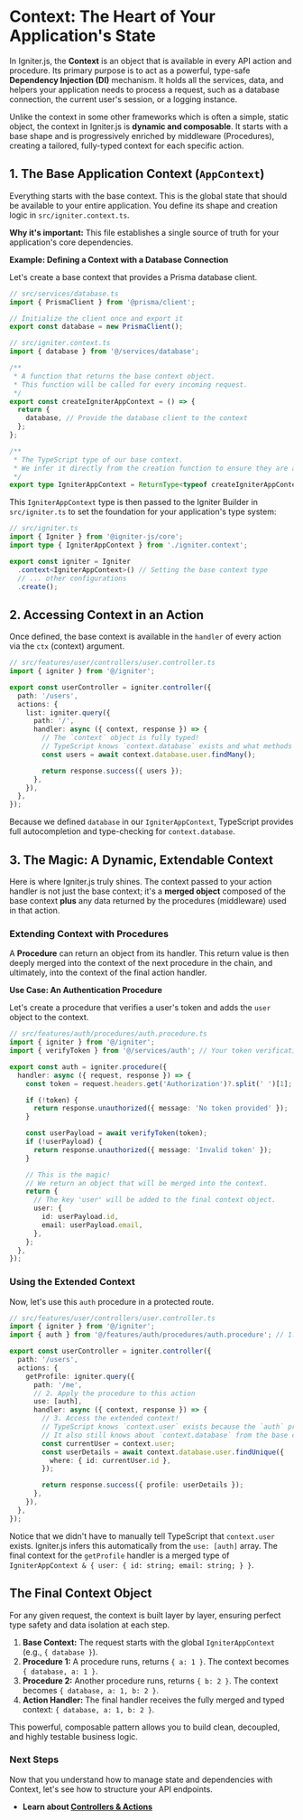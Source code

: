 # Context: The Heart of Your Application's State

In Igniter.js, the **Context** is an object that is available in every API action and procedure. Its primary purpose is to act as a powerful, type-safe **Dependency Injection (DI)** mechanism. It holds all the services, data, and helpers your application needs to process a request, such as a database connection, the current user's session, or a logging instance.

Unlike the context in some other frameworks which is often a simple, static object, the context in Igniter.js is **dynamic and composable**. It starts with a base shape and is progressively enriched by middleware (Procedures), creating a tailored, fully-typed context for each specific action.

## 1. The Base Application Context (`AppContext`)

Everything starts with the base context. This is the global state that should be available to your entire application. You define its shape and creation logic in `src/igniter.context.ts`.

**Why it's important:** This file establishes a single source of truth for your application's core dependencies.

**Example: Defining a Context with a Database Connection**

Let's create a base context that provides a Prisma database client.

```typescript
// src/services/database.ts
import { PrismaClient } from '@prisma/client';

// Initialize the client once and export it
export const database = new PrismaClient();

// src/igniter.context.ts
import { database } from '@/services/database';

/**
 * A function that returns the base context object.
 * This function will be called for every incoming request.
 */
export const createIgniterAppContext = () => {
  return {
    database, // Provide the database client to the context
  };
};

/**
 * The TypeScript type of our base context.
 * We infer it directly from the creation function to ensure they are always in sync.
 */
export type IgniterAppContext = ReturnType<typeof createIgniterAppContext>;
```

This `IgniterAppContext` type is then passed to the Igniter Builder in `src/igniter.ts` to set the foundation for your application's type system:

```typescript
// src/igniter.ts
import { Igniter } from '@igniter-js/core';
import type { IgniterAppContext } from './igniter.context';

export const igniter = Igniter
  .context<IgniterAppContext>() // Setting the base context type
  // ... other configurations
  .create();
```

## 2. Accessing Context in an Action

Once defined, the base context is available in the `handler` of every action via the `ctx` (context) argument.

```typescript
// src/features/user/controllers/user.controller.ts
import { igniter } from '@/igniter';

export const userController = igniter.controller({
  path: '/users',
  actions: {
    list: igniter.query({
      path: '/',
      handler: async ({ context, response }) => {
        // The `context` object is fully typed!
        // TypeScript knows `context.database` exists and what methods it has.
        const users = await context.database.user.findMany();

        return response.success({ users });
      },
    }),
  },
});
```

Because we defined `database` in our `IgniterAppContext`, TypeScript provides full autocompletion and type-checking for `context.database`.

## 3. The Magic: A Dynamic, Extendable Context

Here is where Igniter.js truly shines. The context passed to your action handler is not just the base context; it's a **merged object** composed of the base context **plus** any data returned by the procedures (middleware) used in that action.

### Extending Context with Procedures

A **Procedure** can return an object from its handler. This return value is then deeply merged into the context of the next procedure in the chain, and ultimately, into the context of the final action handler.

**Use Case: An Authentication Procedure**

Let's create a procedure that verifies a user's token and adds the `user` object to the context.

```typescript
// src/features/auth/procedures/auth.procedure.ts
import { igniter } from '@/igniter';
import { verifyToken } from '@/services/auth'; // Your token verification logic

export const auth = igniter.procedure({
  handler: async ({ request, response }) => {
    const token = request.headers.get('Authorization')?.split(' ')[1];

    if (!token) {
      return response.unauthorized({ message: 'No token provided' });
    }

    const userPayload = await verifyToken(token);
    if (!userPayload) {
      return response.unauthorized({ message: 'Invalid token' });
    }

    // This is the magic!
    // We return an object that will be merged into the context.
    return {
      // The key 'user' will be added to the final context object.
      user: {
        id: userPayload.id,
        email: userPayload.email,
      },
    };
  },
});
```

### Using the Extended Context

Now, let's use this `auth` procedure in a protected route.

```typescript
// src/features/user/controllers/user.controller.ts
import { igniter } from '@/igniter';
import { auth } from '@/features/auth/procedures/auth.procedure'; // 1. Import the procedure

export const userController = igniter.controller({
  path: '/users',
  actions: {
    getProfile: igniter.query({
      path: '/me',
      // 2. Apply the procedure to this action
      use: [auth],
      handler: async ({ context, response }) => {
        // 3. Access the extended context!
        // TypeScript knows `context.user` exists because the `auth` procedure provides it.
        // It also still knows about `context.database` from the base context.
        const currentUser = context.user;
        const userDetails = await context.database.user.findUnique({
          where: { id: currentUser.id },
        });

        return response.success({ profile: userDetails });
      },
    }),
  },
});
```

Notice that we didn't have to manually tell TypeScript that `context.user` exists. Igniter.js infers this automatically from the `use: [auth]` array. The final context for the `getProfile` handler is a merged type of `IgniterAppContext & { user: { id: string; email: string; } }`.

## The Final Context Object

For any given request, the context is built layer by layer, ensuring perfect type safety and data isolation at each step.

1.  **Base Context:** The request starts with the global `IgniterAppContext` (e.g., `{ database }`).
2.  **Procedure 1:** A procedure runs, returns `{ a: 1 }`. The context becomes `{ database, a: 1 }`.
3.  **Procedure 2:** Another procedure runs, returns `{ b: 2 }`. The context becomes `{ database, a: 1, b: 2 }`.
4.  **Action Handler:** The final handler receives the fully merged and typed context: `{ database, a: 1, b: 2 }`.

This powerful, composable pattern allows you to build clean, decoupled, and highly testable business logic.

### Next Steps

Now that you understand how to manage state and dependencies with Context, let's see how to structure your API endpoints.

*   **Learn about [Controllers & Actions](./03-Controllers-and-Actions.md)**